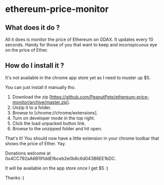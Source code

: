 # ethereum-price-monitor

## What does it do ?

All it does is monitor the price of Ethereum on GDAX. It updates every 10 seconds. Handy for those of you that want to keep and inconspicuous eye
on the price of Ether.

## How do I install it ?

It's not available in the chrome app store yet as I need to muster up $5.

You can just install it manually tho. 

1. Download the zip [https://github.com/PeanutPete/ethereum-price-monitor/archive/master.zip].
2. Unzip it to a folder.
2. Browse to [chrome://chrome/extensions].
3. Turn on developer mode in the top right.
4. Click the load unpacked button link.
5. Browse to the unzipped folder and hit open.


That's It! You should now have a little extension in your chrome toolbar that shows the price of Ether. Yay.

Donations welcome at 0x4CC792aA6B191ddEfbceb2e0b8c6d043B6EE1bDC.

It will be available on the app store once I get $5 :)

Thanks :)